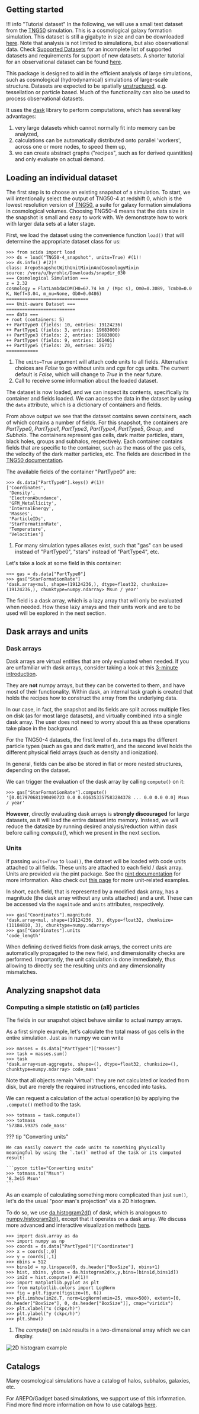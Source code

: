 ## Getting started

!!! info "Tutorial dataset"
    In the following, we will use a small test dataset from the [TNG50](https://www.tng-project.org/) simulation.
    This is a cosmological galaxy formation simulation. This dataset is still a gigabyte in size and can be downloaded [here](https://heibox.uni-heidelberg.de/f/dc65a8c75220477eb62d/).
    Note that analysis is not limited to simulations, but also observational data.
    Check [Supported Datasets](../supported_data.md) for an incomplete list of supported datasets
    and requirements for support of new datasets.
    A shorter tutorial for an observational dataset can be found [here](observations.md).


This package is designed to aid in the efficient analysis of large simulations,
such as cosmological (hydrodynamical) simulations of large-scale structure.
Datasets are expected to be spatially [unstructured](https://en.wikipedia.org/wiki/Unstructured_grid), e.g. tessellation or particle based.
Much of the functionality can also be used to process observational datasets.

It uses the [dask](https://dask.org/) library to perform computations, which has several key advantages:

1. very large datasets which cannot normally fit into memory can be analyzed,
2. calculations can be automatically distributed onto parallel 'workers', across one or more nodes, to speed them up,
3. we can create abstract graphs ("recipes", such as for derived quantities) and only evaluate on actual demand.

## Loading an individual dataset

The first step is to choose an existing snapshot of a simulation.
To start, we will intentionally select the output of TNG50-4 at redshift 0,
which is the lowest resolution version of [TNG50](https://www.tng-project.org/),
a suite for galaxy formation simulations in cosmological volumes.
Choosing TNG50-4 means that the data size in the snapshot is small and easy to work with.
We demonstrate how to work with larger data sets at a later stage.

First, we load the dataset using the convenience function `load()` that will determine the appropriate dataset class for us:


```pycon title="Loading a dataset"
>>> from scida import load
>>> ds = load("TNG50-4_snapshot", units=True) #(1)!
>>> ds.info() #(2)!
class: ArepoSnapshotWithUnitMixinAndCosmologyMixin
source: /vera/u/byrohlc/Downloads/snapdir_030
=== Cosmological Simulation ===
z = 2.32
cosmology = FlatLambdaCDM(H0=67.74 km / (Mpc s), Om0=0.3089, Tcmb0=0.0 K, Neff=3.04, m_nu=None, Ob0=0.0486)
===============================
=== Unit-aware Dataset ===
==========================
=== data ===
+ root (containers: 5)
++ PartType0 (fields: 10, entries: 19124236)
++ PartType1 (fields: 3, entries: 19683000)
++ PartType3 (fields: 2, entries: 19683000)
++ PartType4 (fields: 9, entries: 161401)
++ PartType5 (fields: 20, entries: 2673)
============
```

1. The `units=True` argument will attach code units to all fields. Alternative choices are *False* to go without units and *cgs* for cgs units.
   The current default is *False*, which will change to *True* in the near future.
2. Call to receive some information about the loaded dataset.




The dataset is now loaded, and we can inspect its contents, specifically its container and fields loaded.
We can access the data in the dataset by using the `data` attribute, which is a dictionary of containers and fields.

From above output we see that the dataset contains seven containers, each of which contains a number of fields.
For this snapshot, the containers are *PartType0*, *PartType1*, *PartType3*, *PartType4*, *PartType5*, *Group*, and *Subhalo*.
The containers represent gas cells, dark matter particles, stars, black holes, groups and subhalos, respectively.
Each container contains fields that are specific to the container, such as the mass of the gas cells, the velocity of the dark matter particles, etc.
The fields are described in the [TNG50 documentation](https://www.tng-project.org/data/docs/specifications/).

The available fields of the container "PartType0" are:

```pycon title="Available fields of a given container"
>>> ds.data["PartType0"].keys() #(1)!
['Coordinates',
 'Density',
 'ElectronAbundance',
 'GFM_Metallicity',
 'InternalEnergy',
 'Masses',
 'ParticleIDs',
 'StarFormationRate',
 'Temperature',
 'Velocities']
```

1. For many simulation types aliases exist, such that "gas" can be used instead of "PartType0", "stars" instead of "PartType4", etc.

Let's take a look at some field in this container:

```pycon title="Inspecting a field"
>>> gas = ds.data["PartType0"]
>>> gas["StarFormationRate"]
'dask.array<mul, shape=(19124236,), dtype=float32, chunksize=(19124236,), chunktype=numpy.ndarray> Msun / year'
```

The field is a dask array, which is a lazy array that will only be evaluated when needed.
How these lazy arrays and their units work and are to be used will be explored in the next section.

## Dask arrays and units

### Dask arrays
Dask arrays are virtual entities that are only evaluated when needed.
If you are unfamiliar with dask arrays, consider taking a look at this [3-minute introduction](https://docs.dask.org/en/stable/array.html).

They are **not** numpy arrays, but they can be converted to them, and have most of their functionality.
Within dask, an internal task graph is created that holds the recipes how to construct the array from the underlying data.

In our case, in fact, the snapshot and its fields are split across multiple files on disk (as for most large datasets),
and virtually combined into a single dask array. The user does not need to worry about this as these operations take place in the background.

For the TNG50-4 datasets, the first level of `ds.data` maps the different particle types (such as gas and dark matter),
and the second level holds the different physical field arrays (such as density and ionization).

In general, fields can be also be stored in flat or more nested structures, depending on the dataset.

We can trigger the evaluation of the dask array by calling `compute()` on it:

```pycon title="Evaluating a dask array"
>>> gas["StarFormationRate"].compute()
'[0.017970681190490723 0.0 0.016353357583284378 ... 0.0 0.0 0.0] Msun / year'
```

**However**, directly evaluating dask arrays is **strongly discouraged** for large datasets, as it will load the entire dataset into memory.
Instead, we will reduce the datasize by running desired analysis/reduction within dask before calling *compute()*,
which we present in the next section.

### Units

If passing `units=True` to `load()`, the dataset will be loaded with code units attached to all fields.
These units are attached to each field / dask array. Units are provided via the pint package.
See the [pint documentation](https://pint.readthedocs.io/en/stable/) for more information.
Also check out [this page](../units.md) for more unit-related examples.

In short, each field, that is represented by a modified dask array, has a magnitude (the dask array without any units attached) and a unit.
These can be accessed via the `magnitude` and `units` attributes, respectively.

```pycon  title="Accessing the magnitude and units of a field"
>>> gas["Coordinates"].magnitude
'dask.array<mul, shape=(19124236, 3), dtype=float32, chunksize=(11184810, 3), chunktype=numpy.ndarray>'
>>> gas["Coordinates"].units
'code_length'
```

When defining derived fields from dask arrays, the correct units are automatically propagated to the new field,
and dimensionality checks are performed. Importantly, the unit calculation is done immediately, thus allowing
to directly see the resulting units and any dimensionality mismatches.


## Analyzing snapshot data
### Computing a simple statistic on (all) particles

The fields in our snapshot object behave similar to actual numpy arrays.

As a first simple example, let's calculate the total mass of gas cells in the entire simulation. Just as in numpy we can write

```pycon title="Calculating the total mass of gas cells"
>>> masses = ds.data["PartType0"]["Masses"]
>>> task = masses.sum()
>>> task
'dask.array<sum-aggregate, shape=(), dtype=float32, chunksize=(), chunktype=numpy.ndarray> code_mass'
```

Note that all objects remain 'virtual': they are not calculated or loaded from disk,
but are merely the required instructions, encoded into tasks.

We can request a calculation of the actual operation(s) by applying the `.compute()` method to the task.

```pycon
>>> totmass = task.compute()
>>> totmass
'57384.59375 code_mass'
```

??? tip "Converting units"

    We can easily convert the code units to something physically meaningful by using the `.to()` method of the task or its computed result:

    ```pycon title="Converting units"
    >>> totmass.to("Msun")
    '8.3e15 Msun'
    ```
As an example of calculating something more complicated than just `sum()`, let's do the usual "poor man's projection" via a 2D histogram.

To do so, we use [da.histogram2d()](https://docs.dask.org/en/latest/array.html) of dask,
which is analogous to [numpy.histogram2d()](https://numpy.org/doc/stable/reference/generated/numpy.histogram2d.html),
except that it operates on a dask array.
We discuss more advanced and interactive visualization methods [here](../visualization.md).

```pycon
>>> import dask.array as da
>>> import numpy as np
>>> coords = ds.data["PartType0"]["Coordinates"]
>>> x = coords[:,0]
>>> y = coords[:,1]
>>> nbins = 512
>>> bins1d = np.linspace(0, ds.header["BoxSize"], nbins+1)
>>> hist, xbins, ybins = da.histogram2d(x,y,bins=[bins1d,bins1d])
>>> im2d = hist.compute() #(1)!
>>> import matplotlib.pyplot as plt
>>> from matplotlib.colors import LogNorm
>>> fig = plt.figure(figsize=(6, 6))
>>> plt.imshow(im2d.T, norm=LogNorm(vmin=25, vmax=500), extent=[0, ds.header["BoxSize"], 0, ds.header["BoxSize"]], cmap="viridis")
>>> plt.xlabel("x (ckpc/h)")
>>> plt.ylabel("y (ckpc/h)")
>>> plt.show()
```

1. The *compute()* on `im2d` results in a two-dimensional array which we can display.

![2D histogram example](../images/simple_hist2d.png)

## Catalogs
Many cosmological simulations have a catalog of halos, subhalos, galaxies, etc.

For AREPO/Gadget based simulations, we support use of this information. Find more find more information on how to use catalogs [here](../halocatalogs.md).
